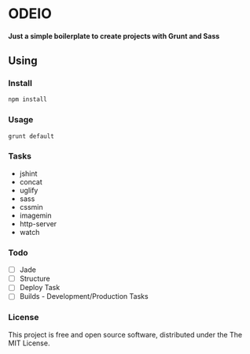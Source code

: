 # ODEIO
#### Just a simple boilerplate to create projects with Grunt and Sass

## Using  

### Install
```bash
npm install
```

### Usage
```bash
grunt default
```

### Tasks

- jshint
- concat
- uglify
- sass
- cssmin
- imagemin
- http-server
- watch

### Todo

- [ ] Jade
- [ ] Structure
- [ ] Deploy Task
- [ ] Builds - Development/Production Tasks

### License

This project is free and open source software, distributed under the The MIT License.

